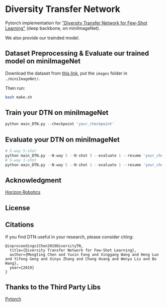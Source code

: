 # Diversity Transfer Network

Pytorch implementation for ["Diversity Transfer Network for Few-Shot Learning"](http://arxiv.org/abs/1912.13182) (deep backbone, on miniImageNet).

We also provide our trainded model.

## Dataset Preprocessing & Evaluate our trained model on miniImageNet

Download the dataset from [this link](https://drive.google.com/open?id=1XapMobTsCSw9gyySt9D0GF_hOX_XpeZx), put the `images` folder in `./miniImageNet/`.

Then run:

```bash
bash make.sh
```

## Train your DTN on miniImageNet

```python
python main_DTN.py --checkpoint 'your_checkpoint'
```

## Evaluate your DTN on miniImageNet
```python
# 5-way 5-shot
python main_DTN.py --N-way 5 --N-shot 5 --evaluate 1 --resume 'your_checkpoint/checkpoint.pth.tar'
# 5-way 1-shot
python main_DTN.py --N-way 5 --N-shot 1 --evaluate 1 --resume 'your_checkpoint/checkpoint.pth.tar'
```
## Acknowledgment
[Horizon Robotics](http://en.horizon.ai/)

## License

## Citations
If you find DTN useful in your research, please consider citing:
```
@inproceedings{Chen2019DiversityTN,
  title={Diversity Transfer Network for Few-Shot Learning},
  author={Mengting Chen and Yuxin Fang and Xinggang Wang and Heng Luo and Yifeng Geng and Xinyu Zhang and Chang Huang and Wenyu Liu and Bo Wang},
  year={2019}
}
```
## Thanks to the Third Party Libs
[Pytorch](https://github.com/pytorch/pytorch)   
